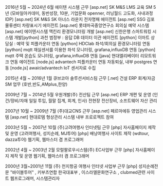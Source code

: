 2016년 5월 ~ 2024년 6월 에이텐 시스템  근무
[asp.net] SK M&S LMS 교육 SM 5년 (모바일아카데미, 동반성장, 10분, 기업문화 openner, 러닝월드 고도화, 사내과정 IDP)
[asp.net] SK M&S SK 아너스 라운지 전자명패 에이전트
[asp.net] SSG 김포 물류센터 차량표시기 에이전트
[asp.net] 롯데마곡중앙연구소  회의실 예약 시스템
[asp.net] 에이텐시스템 맥킨리 환경모니터링 개발
[asp.net] 신한은행 스마트워킹 시스템 개발[python] 과천 범정부 : 응답 DB 데이터 이관 에이전트
[python] 이마트 상담실 : 예약 및 피플카운터 연동
[python] HDClab 좌석/회의실 환경모니터링 연동
[python] mqtt 재실센서를 이용한 좌석 모니터링, grafana,influxDB 연동
[python] mqtt 주택 온습도 모니터링, grafana,influxDB 연동
[java] 현대엘리베이터 리모트워크 연동 에이전트
[node.js] advantech 피플카운터 연동 자동퇴실, 내부 postgres 연동
[node.js] awair/advantech IoT 센서자료 수집

2015년 4월 ~ 2016년 1월 큐브코아 솔루션서비스팀 근무
[.net] 건설 ERP 회계/자금 SM 업무 (호반,반도,AMplus,한양)

2009년 7월 ~ 2014년 5월 우원개발(주) 전산팀 근무
[asp.net] ERP 개편 및 운영 (인건/장비/자재 일일 투입, 월말 집계, 회계, 인사)
전현장 전산장비, 소프트웨어 자산 관리

2007년 10월 ~ 2009년 7월 (주)대교CNS 근무
[asp.net] 페르마에듀 영업관리 시스템
[asp.net] 현대로템 형상관리 시스템
내부 프로로젝트 참여

2003년 5월 ~ 2007년 10월 (주)고려여행사 인터넷팀 근무
[php] 자사홈페이지 제작 및 운영 (고려여행사, 성지순례, MJ투어)
[php] 배낭여행사 사이트 제작 (wdtour, dazza투어)
웹기획, 웹마스터 겸 프로그래머

2002년 4월 ~ 2003년 2월 모럴팔로우시스템(주) EC사업부 근무
[php] 자사홈페이지 제작 및 운영 
웹기획, 웹마스터 겸 프로그래머

2000년 3월~2001년 11월 (주) 천지항공 여행사 인터넷 사업부 근무
[php] 성지순례전문 "바이블투어" , 키부츠연합 한국대표부 , 이스라엘문화연구소 , clubmed관련 사이트 
웹프로그래머, 시스템관리자